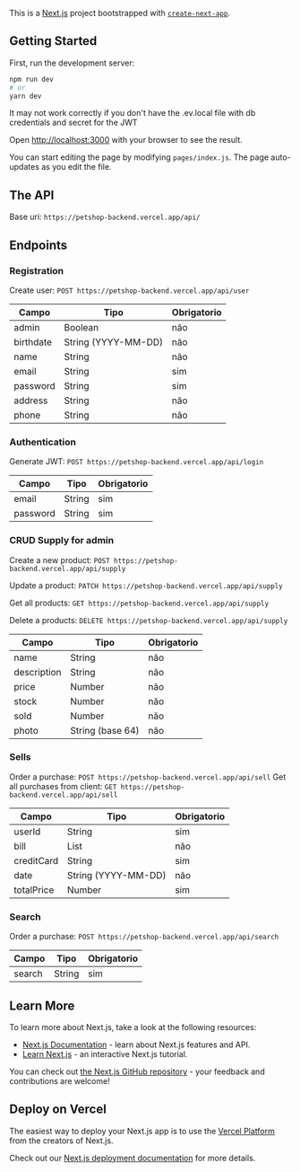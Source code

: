 This is a [Next.js](https://nextjs.org/) project bootstrapped with [`create-next-app`](https://github.com/vercel/next.js/tree/canary/packages/create-next-app).

## Getting Started

First, run the development server:

```bash
npm run dev
# or
yarn dev
```

It may not work correctly if you don't have the .ev.local file with db credentials and secret for the JWT

Open [http://localhost:3000](http://localhost:3000) with your browser to see the result.

You can start editing the page by modifying `pages/index.js`. The page auto-updates as you edit the file.

## The API
Base uri: `https://petshop-backend.vercel.app/api/`

## Endpoints

### Registration
Create user: `POST https://petshop-backend.vercel.app/api/user`

| Campo          | Tipo                      | Obrigatorio |
|----------------|---------------------------|-------------|
| admin          | Boolean                   | não         |
| birthdate      | String (YYYY-MM-DD)       | não         |
| name           | String                    | não         |
| email          | String                    | sim         |
| password       | String                    | sim         |
| address        | String                    | não         |
| phone          | String                    | não         |


### Authentication
Generate JWT: `POST https://petshop-backend.vercel.app/api/login`

| Campo          | Tipo                      | Obrigatorio |
|----------------|---------------------------|-------------|
| email          | String                    | sim         |
| password       | String                    | sim         |


### CRUD Supply for admin

Create a new product: `POST https://petshop-backend.vercel.app/api/supply`

Update a product: `PATCH https://petshop-backend.vercel.app/api/supply`

Get all products: `GET https://petshop-backend.vercel.app/api/supply`

Delete a products: `DELETE https://petshop-backend.vercel.app/api/supply`

| Campo          | Tipo                      | Obrigatorio |
|----------------|---------------------------|-------------|
| name           | String                    | não         |
| description    | String                    | não         |
| price          | Number                    | não         |
| stock          | Number                    | não         |
| sold           | Number                    | não         |
| photo          | String (base 64)          | não         |


### Sells
Order a purchase: `POST https://petshop-backend.vercel.app/api/sell`
Get all purchases from client: `GET https://petshop-backend.vercel.app/api/sell`

| Campo          | Tipo                      | Obrigatorio |
|----------------|---------------------------|-------------|
| userId         | String                    | sim         |
| bill           | List                      | não         |
| creditCard     | String                    | sim         |
| date           | String (YYYY-MM-DD)       | não         |
| totalPrice     | Number                    | sim         |


### Search
Order a purchase: `POST https://petshop-backend.vercel.app/api/search`

| Campo          | Tipo                      | Obrigatorio |
|----------------|---------------------------|-------------|
| search         | String                    | sim         |



## Learn More

To learn more about Next.js, take a look at the following resources:

- [Next.js Documentation](https://nextjs.org/docs) - learn about Next.js features and API.
- [Learn Next.js](https://nextjs.org/learn) - an interactive Next.js tutorial.

You can check out [the Next.js GitHub repository](https://github.com/vercel/next.js/) - your feedback and contributions are welcome!

## Deploy on Vercel

The easiest way to deploy your Next.js app is to use the [Vercel Platform](https://vercel.com/import?utm_medium=default-template&filter=next.js&utm_source=create-next-app&utm_campaign=create-next-app-readme) from the creators of Next.js.

Check out our [Next.js deployment documentation](https://nextjs.org/docs/deployment) for more details.
